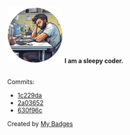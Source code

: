 <img src="https://github.com/my-badges/my-badges/blob/master/src/all-badges/time-of-commit/sleepy-coder.png?raw=true" alt="I am a sleepy coder." title="I am a sleepy coder." width="128">
<strong>I am a sleepy coder.</strong>
<br><br>

Commits:

- <a href="https://github.com/andrewjswan/EspHoMaTriXv2/commit/1c229da4209e03c2a24d99ed038f726275ccafbd">1c229da</a>
- <a href="https://github.com/andrewjswan/MPE/commit/2a036528347e5b56938d885c3a6f237260c26f6e">2a03652</a>
- <a href="https://github.com/andrewjswan/mediaportal.images.holidays/commit/630f96c740d51cff758bd5536d7aa90c9d70732d">630f96c</a>


Created by <a href="https://github.com/my-badges/my-badges">My Badges</a>